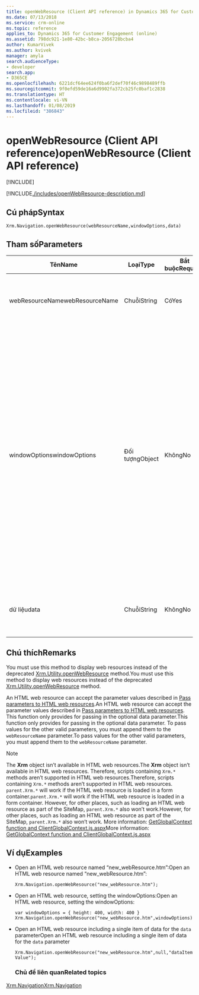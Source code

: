 ```yaml
---
title: openWebResource (Client API reference) in Dynamics 365 for Customer Engagement| MicrosoftDocs
ms.date: 07/13/2018
ms.service: crm-online
ms.topic: reference
applies_to: Dynamics 365 for Customer Engagement (online)
ms.assetid: 798dc921-1e80-42bc-b8ca-2056728bcba4
author: KumarVivek
ms.author: kvivek
manager: amyla
search.audienceType:
- developer
search.app:
- D365CE
ms.openlocfilehash: 6221dcf64ee624f0ba6f2def70f46c9898489ffb
ms.sourcegitcommit: 9f0efd59de16a6d9902fa372cb25fc0baf1c2838
ms.translationtype: HT
ms.contentlocale: vi-VN
ms.lasthandoff: 01/08/2019
ms.locfileid: "386843"
---
```

# <a name="openwebresource-client-api-reference"></a><span data-ttu-id="d2c83-102">openWebResource (Client API reference)</span><span class="sxs-lookup"><span data-stu-id="d2c83-102">openWebResource (Client API reference)</span></span>

[!INCLUDE[](../../../../includes/cc_applies_to_update_9_0_0.md)]

[!INCLUDE[./includes/openWebResource-description.md](./includes/openWebResource-description.md)]

## <a name="syntax"></a><span data-ttu-id="d2c83-103">Cú pháp</span><span class="sxs-lookup"><span data-stu-id="d2c83-103">Syntax</span></span>

`Xrm.Navigation.openWebResource(webResourceName,windowOptions,data)`

## <a name="parameters"></a><span data-ttu-id="d2c83-104">Tham số</span><span class="sxs-lookup"><span data-stu-id="d2c83-104">Parameters</span></span>

|<span data-ttu-id="d2c83-105">Tên</span><span class="sxs-lookup"><span data-stu-id="d2c83-105">Name</span></span> |<span data-ttu-id="d2c83-106">Loại</span><span class="sxs-lookup"><span data-stu-id="d2c83-106">Type</span></span> |<span data-ttu-id="d2c83-107">Bắt buộc</span><span class="sxs-lookup"><span data-stu-id="d2c83-107">Required</span></span> |<span data-ttu-id="d2c83-108">Mô tả</span><span class="sxs-lookup"><span data-stu-id="d2c83-108">Description</span></span> |
|---|---|---|---|
|<span data-ttu-id="d2c83-109">webResourceName</span><span class="sxs-lookup"><span data-stu-id="d2c83-109">webResourceName</span></span>|<span data-ttu-id="d2c83-110">Chuỗi</span><span class="sxs-lookup"><span data-stu-id="d2c83-110">String</span></span>|<span data-ttu-id="d2c83-111">Có</span><span class="sxs-lookup"><span data-stu-id="d2c83-111">Yes</span></span>|<span data-ttu-id="d2c83-112">Name of the HTML web resource to open.</span><span class="sxs-lookup"><span data-stu-id="d2c83-112">Name of the HTML web resource to open.</span></span>|
|<span data-ttu-id="d2c83-113">windowOptions</span><span class="sxs-lookup"><span data-stu-id="d2c83-113">windowOptions</span></span>|<span data-ttu-id="d2c83-114">Đối tượng</span><span class="sxs-lookup"><span data-stu-id="d2c83-114">Object</span></span>|<span data-ttu-id="d2c83-115">Không</span><span class="sxs-lookup"><span data-stu-id="d2c83-115">No</span></span>|<span data-ttu-id="d2c83-116">Window options for opening the web resource.</span><span class="sxs-lookup"><span data-stu-id="d2c83-116">Window options for opening the web resource.</span></span> <span data-ttu-id="d2c83-117">The object contains the following attributes:</span><span class="sxs-lookup"><span data-stu-id="d2c83-117">The object contains the following attributes:</span></span><br/><span data-ttu-id="d2c83-118">- **height**: (Optional) Number.</span><span class="sxs-lookup"><span data-stu-id="d2c83-118">- **height**: (Optional) Number.</span></span> <span data-ttu-id="d2c83-119">Height of the window to open in pixels.</span><span class="sxs-lookup"><span data-stu-id="d2c83-119">Height of the window to open in pixels.</span></span><br/><span data-ttu-id="d2c83-120">- **width**: (Optional) Number.</span><span class="sxs-lookup"><span data-stu-id="d2c83-120">- **width**: (Optional) Number.</span></span> <span data-ttu-id="d2c83-121">Width of the window to open in pixels.</span><span class="sxs-lookup"><span data-stu-id="d2c83-121">Width of the window to open in pixels.</span></span>|
|<span data-ttu-id="d2c83-122">dữ liệu</span><span class="sxs-lookup"><span data-stu-id="d2c83-122">data</span></span>|<span data-ttu-id="d2c83-123">Chuỗi</span><span class="sxs-lookup"><span data-stu-id="d2c83-123">String</span></span>|<span data-ttu-id="d2c83-124">Không</span><span class="sxs-lookup"><span data-stu-id="d2c83-124">No</span></span>|<span data-ttu-id="d2c83-125">Data to be passed into the data parameter.</span><span class="sxs-lookup"><span data-stu-id="d2c83-125">Data to be passed into the data parameter.</span></span>|

## <a name="remarks"></a><span data-ttu-id="d2c83-126">Chú thích</span><span class="sxs-lookup"><span data-stu-id="d2c83-126">Remarks</span></span>

<span data-ttu-id="d2c83-127">You must use this method to display web resources instead of the deprecated [Xrm.Utility.openWebResource](https://msdn.microsoft.com/library/jj602956.aspx#BKMK_OpenWebResource) method.</span><span class="sxs-lookup"><span data-stu-id="d2c83-127">You must use this method to display web resources instead of the deprecated [Xrm.Utility.openWebResource](https://msdn.microsoft.com/library/jj602956.aspx#BKMK_OpenWebResource) method.</span></span>

<span data-ttu-id="d2c83-128">An HTML web resource can accept the parameter values described in [Pass parameters to HTML web resources](../../../webpage-html-web-resources.md#BKMK_PassingParametersToWebResources).</span><span class="sxs-lookup"><span data-stu-id="d2c83-128">An HTML web resource can accept the parameter values described in [Pass parameters to HTML web resources](../../../webpage-html-web-resources.md#BKMK_PassingParametersToWebResources).</span></span> <span data-ttu-id="d2c83-129">This function only provides for passing in the optional data parameter.</span><span class="sxs-lookup"><span data-stu-id="d2c83-129">This function only provides for passing in the optional data parameter.</span></span> <span data-ttu-id="d2c83-130">To pass values for the other valid parameters, you must append them to the `webResourceName` parameter.</span><span class="sxs-lookup"><span data-stu-id="d2c83-130">To pass values for the other valid parameters, you must append them to the `webResourceName` parameter.</span></span>

> [!NOTE]
> <span data-ttu-id="d2c83-131">The **Xrm** object isn’t available in HTML web resources.</span><span class="sxs-lookup"><span data-stu-id="d2c83-131">The **Xrm** object isn’t available in HTML web resources.</span></span> <span data-ttu-id="d2c83-132">Therefore, scripts containing `Xrm.*` methods aren’t supported in HTML web resources.</span><span class="sxs-lookup"><span data-stu-id="d2c83-132">Therefore, scripts containing `Xrm.*` methods aren’t supported in HTML web resources.</span></span> <span data-ttu-id="d2c83-133">`parent.Xrm.*` will work if the HTML web resource is loaded in a form container.</span><span class="sxs-lookup"><span data-stu-id="d2c83-133">`parent.Xrm.*` will work if the HTML web resource is loaded in a form container.</span></span> <span data-ttu-id="d2c83-134">However, for other places, such as loading an HTML web resource as part of the SiteMap, `parent.Xrm.*` also won’t work.</span><span class="sxs-lookup"><span data-stu-id="d2c83-134">However, for other places, such as loading an HTML web resource as part of the SiteMap, `parent.Xrm.*` also won’t work.</span></span> <span data-ttu-id="d2c83-135">More information: [GetGlobalContext function and ClientGlobalContext.js.aspx](../GetGlobalContext-ClientGlobalContext.js.aspx.md)</span><span class="sxs-lookup"><span data-stu-id="d2c83-135">More information: [GetGlobalContext function and ClientGlobalContext.js.aspx](../GetGlobalContext-ClientGlobalContext.js.aspx.md)</span></span>



## <a name="examples"></a><span data-ttu-id="d2c83-136">Ví dụ</span><span class="sxs-lookup"><span data-stu-id="d2c83-136">Examples</span></span>

- <span data-ttu-id="d2c83-137">Open an HTML web resource named “new_webResource.htm”:</span><span class="sxs-lookup"><span data-stu-id="d2c83-137">Open an HTML web resource named “new_webResource.htm”:</span></span>
   
   `Xrm.Navigation.openWebResource("new_webResource.htm");`

- <span data-ttu-id="d2c83-138">Open an HTML web resource, setting the windowOptions:</span><span class="sxs-lookup"><span data-stu-id="d2c83-138">Open an HTML web resource, setting the windowOptions:</span></span>

  ```
  var windowOptions = { height: 400, width: 400 }
  Xrm.Navigation.openWebResource("new_webResource.htm",windowOptions);
  ```

- <span data-ttu-id="d2c83-139">Open an HTML web resource including a single item of data for the `data` parameter</span><span class="sxs-lookup"><span data-stu-id="d2c83-139">Open an HTML web resource including a single item of data for the `data` parameter</span></span>

  `Xrm.Navigation.openWebResource("new_webResource.htm",null,"dataItemValue");`

  ### <a name="related-topics"></a><span data-ttu-id="d2c83-140">Chủ đề liên quan</span><span class="sxs-lookup"><span data-stu-id="d2c83-140">Related topics</span></span>

[<span data-ttu-id="d2c83-141">Xrm.Navigation</span><span class="sxs-lookup"><span data-stu-id="d2c83-141">Xrm.Navigation</span></span>](../xrm-navigation.md)

